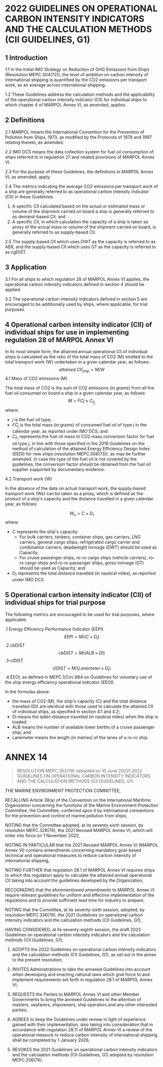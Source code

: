 # 2022 GUIDELINES ON OPERATIONAL CARBON INTENSITY INDICATORS AND THE CALCULATION METHODS (CII GUIDELINES, G1)

## 1 Introduction

1.1 In the Initial IMO Strategy on Reduction of GHG Emissions from Ships (Resolution MEPC.304(72)), the level of ambition on carbon intensity of international shipping is quantified by the CO2 emissions per transport work, as an average across international shipping.

1.2 These Guidelines address the calculation methods and the applicability of the operational carbon intensity indicator (CII) for individual ships to which chapter 4 of MARPOL Annex VI, as amended, applies.

## 2 Definitions

2.1 MARPOL means the International Convention for the Prevention of Pollution from Ships, 1973, as modified by the Protocols of 1978 and 1997 relating thereto, as amended.

2.2 IMO DCS means the data collection system for fuel oil consumption of ships referred to in regulation 27 and related provisions of MARPOL Annex VI.

2.3 For the purpose of these Guidelines, the definitions in MARPOL Annex VI, as amended, apply.

2.4 The metrics indicating the average CO2 emissions per transport work of a ship are generally referred to as operational carbon intensity indicator (CII) in these Guidelines.

1. A specific CII calculated based on the actual or estimated mass or volume of the shipment carried on board a ship is generally referred to as demand-based CII; and
2. A specific CII, in which calculation the capacity of a ship is taken as proxy of the actual mass or volume of the shipment carried on board, is generally referred to as supply-based CII.

2.5 The supply-based CII which uses DWT as the capacity is referred to as AER, and the supply-based CII which uses GT as the capacity is referred to as cgDIST.

## 3 Application

3.1 For all ships to which regulation 28 of MARPOL Annex VI applies, the operational carbon intensity indicators defined in section 4 should be applied.

3.2 The operational carbon intensity indicators defined in section 5 are encouraged to be additionally used by ships, where applicable, for trial purposes.

## 4 Operational carbon intensity indicator (CII) of individual ships for use in implementing regulation 28 of MARPOL Annex VI

In its most simple form, the attained annual operational CII of individual ships is calculated as the ratio of the total mass of CO2 (M) emitted to the total transport work (W) undertaken in a given calendar year, as follows:
$$
attained\ CII_{ship} = {M}/{W}
$$
4.1 Mass of CO2 emissions (M)

The total mass of CO2 is the sum of CO2 emissions (in grams) from all the fuel oil consumed  on board a ship in a given calendar year, as follows: 
$$
M = FCj × C_{F_j}
$$
where:

- $j$ is the fuel oil type;
- $FC_j$ is the total mass (in grams) of consumed fuel oil of type j in the calendar year, as reported under IMO DCS; and
- $C_{F_j}$ represents the fuel oil mass to CO2 mass conversion factor for fuel oil type $j$, in line with those specified in the 2018 Guidelines on the method of calculation of the attained Energy Efficiency Design Index (EEDI) for new ships (resolution MEPC.308(73)), as may be further amended. In case the type of the fuel oil is not covered by the guidelines, the conversion factor should be obtained from the fuel oil supplier supported by documentary evidence.

4.2 Transport work (W)

In the absence of the data on actual transport work, the supply-based transport work (Ws) can be taken as a proxy, which is defined as the product of a ship's capacity and the distance travelled in a given calendar year, as follows:

$$
W_s = C × D_t
$$
where:

- $C$ represents the ship's capacity:
  - For bulk carriers, tankers, container ships, gas carriers, LNG carriers, general cargo ships, refrigerated cargo carrier and combination carriers, deadweight tonnage (DWT) should be used as Capacity;
  - For cruise passenger ships, ro-ro cargo ships (vehicle carriers), ro-ro cargo ships and ro-ro passenger ships, gross tonnage (GT) should be used as Capacity; and
- $D_t$ represents the total distance travelled (in nautical miles), as reported under IMO DCS.

## 5 Operational carbon intensity indicator (CII) of individual ships for trial purpose

The following metrics are encouraged to be used for trial purposes, where applicable:

.1 Energy Efficiency Performance Indicator (EEPI)
$$
EEPI = M / (C × D_l)
$$
.2 cbDIST
$$
cbDIST = M / (ALB × Dt)
$$
.3 clDIST
$$
clDIST = M / (Lanemeter × D_t)
$$
.4 EEOI, as defined in MEPC.1/Circ.684 on Guidelines for voluntary use of the ship energy efficiency operational indicator (EEOI).

In the formulas above:

- the mass of CO2 (M), the ship's capacity (C) and the total distance travelled (Dt) are identical with those used to calculate the attained CII of individual ships, as specified in section 4.1 and 4.2;
- Dl means the laden distance travelled (in nautical miles) when the ship is loaded;
- ALB means the number of available lower berths of a cruise passenger ship; and
- Lanemeter means the length (in metres) of the lanes of a ro-ro ship.

# ANNEX 14

> RESOLUTION MEPC.352(78) (adopted on 10 June 2022) 2022 GUIDELINES ON OPERATIONAL CARBON INTENSITY INDICATORS AND THE CALCULATION METHODS (CII GUIDELINES, G1)

THE MARINE ENVIRONMENT PROTECTION COMMITTEE,

RECALLING Article 38(a) of the Convention on the International Maritime Organization concerning the functions of the Marine Environment Protection Committee, the Committee, conferred upon it by international conventions for the prevention and control of marine pollution from ships,

NOTING that the Committee adopted, at its seventy-sixth session, by resolution MEPC.328(76), the 2021 Revised MARPOL Annex VI, which will enter into force on 1 November 2022,

NOTING IN PARTICULAR that the 2021 Revised MARPOL Annex VI (MARPOL Annex VI) contains amendments concerning mandatory goal-based technical and operational measures to reduce carbon intensity of international shipping,

NOTING FURTHER that regulation 28.1 of MARPOL Annex VI requires ships to which this regulation apply to calculate the attained annual operational CII taking into account the guidelines developed by the Organization,

RECOGNIZING that the aforementioned amendments to MARPOL Annex VI require relevant guidelines for uniform and effective implementation of the regulations and to provide sufficient lead time for industry to prepare,

NOTING that the Committee, at its seventy-sixth session, adopted, by resolution MEPC.336(76), the 2021 Guidelines on operational carbon intensity indicators and the calculation methods (CII Guidelines, G1),

HAVING CONSIDERED, at its seventy-eighth session, the draft 2022 Guidelines on operational carbon intensity indicators and the calculation methods (CII Guidelines, G1),

1. ADOPTS the 2022 Guidelines on operational carbon intensity indicators and the calculation methods (CII Guidelines, G1), as set out in the annex to the present resolution;

2. INVITES Administrations to take the annexed Guidelines into account when developing and enacting national laws which give force to and implement requirements set forth in regulation 28.1 of MARPOL Annex VI;

3. REQUESTS the Parties to MARPOL Annex VI and other Member Governments to bring the annexed Guidelines to the attention of masters, seafarers, shipowners, ship operators and any other interested parties;

4. AGREES to keep the Guidelines under review in light of experience gained with their implementation, also taking into consideration that in accordance with regulation 28.11 of MARPOL Annex VI a review of the operational measure to reduce carbon intensity of  international shipping shall be completed by 1 January 2026, 

5. REVOKES the 2021 Guidelines on operational carbon intensity indicators and the  calculation methods (CII Guidelines, G1) adopted by resolution MEPC.336(76).
